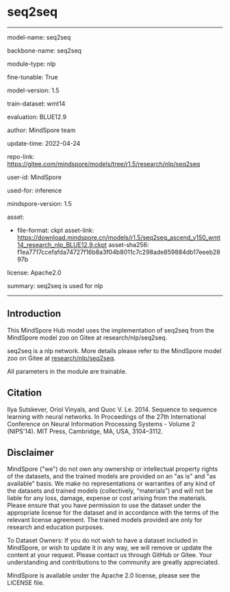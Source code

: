 # seq2seq

---

model-name: seq2seq

backbone-name: seq2seq

module-type: nlp

fine-tunable: True

model-version: 1.5

train-dataset: wmt14

evaluation: BLUE12.9

author: MindSpore team

update-time: 2022-04-24

repo-link: <https://gitee.com/mindspore/models/tree/r1.5/research/nlp/seq2seq>

user-id: MindSpore

used-for: inference

mindspore-version: 1.5

asset:

-
    file-format: ckpt
    asset-link: <https://download.mindspore.cn/models/r1.5/seq2seq_ascend_v150_wmt14_research_nlp_BLUE12.9.ckpt>
    asset-sha256: f1ea7717ccefafda74727f16b8a3f04b8011c7c298ade859884db17eeeb2897b

license: Apache2.0

summary: seq2seq is used for nlp

---

## Introduction

This MindSpore Hub model uses the implementation of seq2seq from the MindSpore model zoo on Gitee at research/nlp/seq2seq.

seq2seq is a nlp network. More details please refer to the MindSpore model zoo on Gitee at [research/nlp/seq2seq](https://gitee.com/mindspore/models/blob/r1.5/research/nlp/seq2seq/README_CN.md).

All parameters in the module are trainable.

## Citation

Ilya Sutskever, Oriol Vinyals, and Quoc V. Le. 2014. Sequence to sequence learning with neural networks. In Proceedings of the 27th International Conference on Neural Information Processing Systems - Volume 2 (NIPS'14). MIT Press, Cambridge, MA, USA, 3104–3112.

## Disclaimer

MindSpore ("we") do not own any ownership or intellectual property rights of the datasets, and the trained models are provided on an "as is" and "as available" basis. We make no representations or warranties of any kind of the datasets and trained models (collectively, “materials”) and will not be liable for any loss, damage, expense or cost arising from the materials. Please ensure that you have permission to use the dataset under the appropriate license for the dataset and in accordance with the terms of the relevant license agreement. The trained models provided are only for research and education purposes.

To Dataset Owners: If you do not wish to have a dataset included in MindSpore, or wish to update it in any way, we will remove or update the content at your request. Please contact us through GitHub or Gitee. Your understanding and contributions to the community are greatly appreciated.

MindSpore is available under the Apache 2.0 license, please see the LICENSE file.
